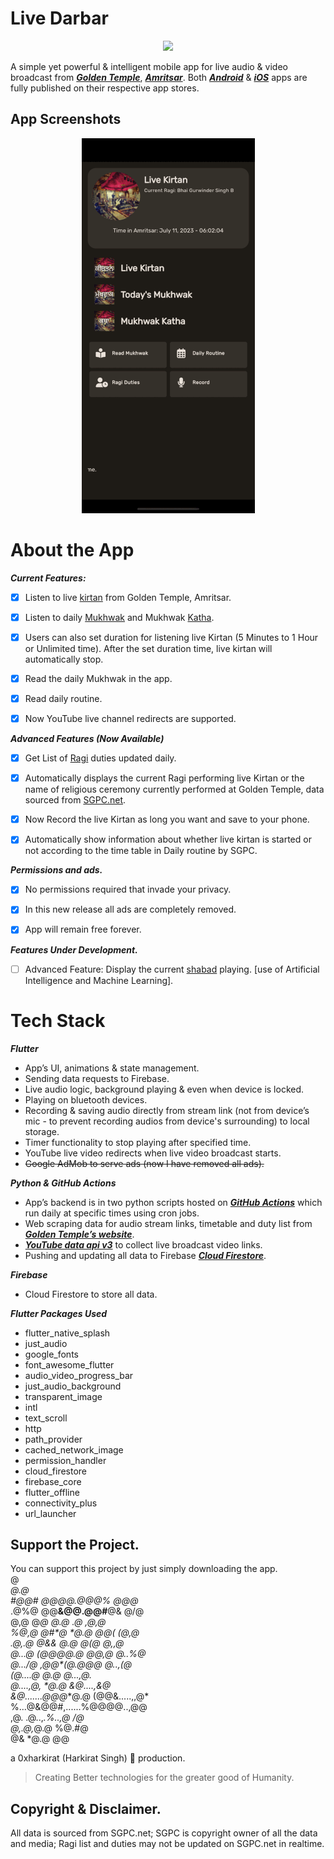 # Live Darbar

<p align="center">
  <img src="https://play-lh.googleusercontent.com/YGulqzP2If8VPwOJubXK-MrnLJf1LZBRFLVIeAh28wD4Hc8ESWhKMLEDXUPPkXlc5AfY=w120-h120-rw" />
</p>

A simple yet powerful & intelligent mobile app for live audio & video broadcast from _**[Golden Temple](https://en.wikipedia.org/wiki/Golden_Temple)**_, _**[Amritsar](https://en.wikipedia.org/wiki/Amritsar)**_. Both  [_**Android**_](https://play.google.com/store/apps/details?id=com.hsiharki.live_darbar)  &  [_**iOS**_](https://apps.apple.com/app/id6449766130)  apps are fully published on their respective app stores.




## App Screenshots
<p align="center">
  <img src="https://raw.githubusercontent.com/0xharkirat/live_darbar/main/screenshots.gif" />
</p>

# About the App

***Current Features:***

 - [x] Listen to live [kirtan](https://en.wikipedia.org/wiki/Sikh_music) from Golden Temple, Amritsar.
 - [x] Listen to daily [Mukhwak](https://en.wikipedia.org/wiki/Hukamnama) and Mukhwak [Katha](https://www.sikhiwiki.org/index.php/Katha).

 
  

 - [x] Users can also set duration for listening live Kirtan (5 Minutes to 1 Hour or Unlimited time). After the set duration time, live kirtan will automatically stop.

  

 - [x] Read the daily Mukhwak in the app.

  

 - [x] Read daily routine.

  

 - [x] Now YouTube live channel redirects are supported.

  
***Advanced Features (Now Available)***  
  

 - [x] Get List of [Ragi](https://en.wikipedia.org/wiki/Ragi_%28Sikhism%29) duties updated daily.

  

 - [x] Automatically displays the current Ragi performing live Kirtan or the name of religious ceremony currently performed at Golden Temple, data sourced from [SGPC.net](https://en.wikipedia.org/wiki/Shiromani_Gurdwara_Parbandhak_Committee).

  

 - [x] Now Record the live Kirtan as long you want and save to your phone.

 
  

 - [x] Automatically show information about whether live kirtan is
       started or not according to the time table in Daily routine by
       SGPC.

  
  
***Permissions and ads.***  

 - [x] No permissions required that invade your privacy.

  

 - [x] In this new release all ads are completely removed.

  

 - [x] App will remain free forever.

  

***Features Under Development.***

  

 - [ ] Advanced Feature: Display the current [shabad](https://www.sikhiwiki.org/index.php/Shabad) playing. [use of Artificial Intelligence and Machine Learning].

# Tech Stack
***Flutter***
-   App’s UI, animations & state management.
-   Sending data requests to Firebase.
-   Live audio logic, background playing & even when device is locked.
-   Playing on bluetooth devices.
-   Recording & saving audio directly from stream link (not from device’s mic - to prevent recording audios from device's surrounding) to local storage.
-   Timer functionality to stop playing after specified time.
-   YouTube live video redirects when live video broadcast starts.
-   ~~Google AdMob to serve ads (now I have removed all ads).~~

***Python & GitHub Actions***

-   App’s backend is in two python scripts hosted on  _**[GitHub Actions](https://github.com/features/actions)**_ which run daily at specific times using cron jobs.
-   Web scraping data for audio stream links, timetable and duty list from _**[Golden Temple’s website](https://sgpc.net/)**_.
-   _**[YouTube data api v3](https://developers.google.com/youtube/v3)**_  to collect live broadcast video links.
-   Pushing and updating all data to Firebase  _**[Cloud Firestore](https://firebase.google.com/docs/firestore)**_.

***Firebase***

-   Cloud Firestore to store all data.

***Flutter Packages Used***
- flutter_native_splash
- just_audio
 - google_fonts
  - font_awesome_flutter
 -  audio_video_progress_bar
 - just_audio_background
-  transparent_image
-  intl
-  text_scroll
-  http
-  path_provider
-  cached_network_image
-  permission_handler
 - cloud_firestore
 - firebase_core
 - flutter_offline
 - connectivity_plus
 - url_launcher
  



## Support the Project.
  
You can support this project by just simply downloading the app.  
                    @                   
                  *@.@                  
          #@@#  @@@@.@@@%  @@@*         
       .@%@  @@**&@@.@@#**@&  @/@       
      @,@   @**@  *@.@  .@**   ,@,@     
    %@,@   @#*@   *@.@   *@*@(  (@,@    
   .@,.@   *@*&&  *@.@   @(*@    @,,@   
   @...@    (@**@@*@.@ @@*,@     @..%@  
   @.../@     ,@@*(@.@**@@      @..,(@  
   (@....@        *@.@         @...,@.  
    @*....,@,     *@.@      &@....,&@   
     &@.......@@@**@.@ (@@&.....,,@*    
        %...@&@@#,......%@@@@..,@@      
         ,@.  .@..,*.%..,@   /@         
             @,.@,*@.@ %@.#@            
              @&  *@.@   @@             

 
  
a 0xharkirat (Harkirat Singh) 🦅 production.  

> Creating Better technologies for the greater good of Humanity.
## Copyright & Disclaimer.

All data is sourced from SGPC.net; SGPC is copyright owner of all the data and media; Ragi list and duties may not be updated on SGPC.net in realtime.

